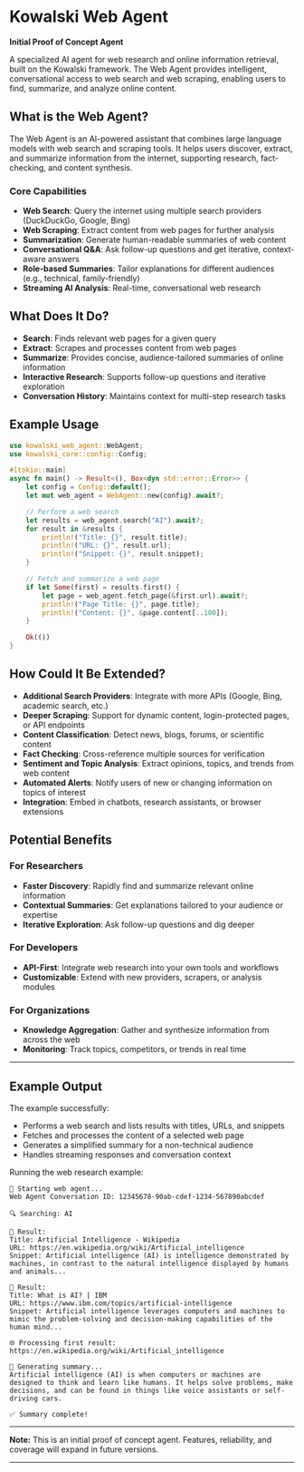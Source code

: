 # Kowalski Web Agent

**Initial Proof of Concept Agent**

A specialized AI agent for web research and online information retrieval, built on the Kowalski framework. The Web Agent provides intelligent, conversational access to web search and web scraping, enabling users to find, summarize, and analyze online content.

## What is the Web Agent?

The Web Agent is an AI-powered assistant that combines large language models with web search and scraping tools. It helps users discover, extract, and summarize information from the internet, supporting research, fact-checking, and content synthesis.

### Core Capabilities

- **Web Search**: Query the internet using multiple search providers (DuckDuckGo, Google, Bing)
- **Web Scraping**: Extract content from web pages for further analysis
- **Summarization**: Generate human-readable summaries of web content
- **Conversational Q&A**: Ask follow-up questions and get iterative, context-aware answers
- **Role-based Summaries**: Tailor explanations for different audiences (e.g., technical, family-friendly)
- **Streaming AI Analysis**: Real-time, conversational web research

## What Does It Do?

- **Search**: Finds relevant web pages for a given query
- **Extract**: Scrapes and processes content from web pages
- **Summarize**: Provides concise, audience-tailored summaries of online information
- **Interactive Research**: Supports follow-up questions and iterative exploration
- **Conversation History**: Maintains context for multi-step research tasks

## Example Usage

```rust
use kowalski_web_agent::WebAgent;
use kowalski_core::config::Config;

#[tokio::main]
async fn main() -> Result<(), Box<dyn std::error::Error>> {
    let config = Config::default();
    let mut web_agent = WebAgent::new(config).await?;

    // Perform a web search
    let results = web_agent.search("AI").await?;
    for result in &results {
        println!("Title: {}", result.title);
        println!("URL: {}", result.url);
        println!("Snippet: {}", result.snippet);
    }

    // Fetch and summarize a web page
    if let Some(first) = results.first() {
        let page = web_agent.fetch_page(&first.url).await?;
        println!("Page Title: {}", page.title);
        println!("Content: {}", &page.content[..100]);
    }

    Ok(())
}
```

## How Could It Be Extended?

- **Additional Search Providers**: Integrate with more APIs (Google, Bing, academic search, etc.)
- **Deeper Scraping**: Support for dynamic content, login-protected pages, or API endpoints
- **Content Classification**: Detect news, blogs, forums, or scientific content
- **Fact Checking**: Cross-reference multiple sources for verification
- **Sentiment and Topic Analysis**: Extract opinions, topics, and trends from web content
- **Automated Alerts**: Notify users of new or changing information on topics of interest
- **Integration**: Embed in chatbots, research assistants, or browser extensions

## Potential Benefits

### For Researchers
- **Faster Discovery**: Rapidly find and summarize relevant online information
- **Contextual Summaries**: Get explanations tailored to your audience or expertise
- **Iterative Exploration**: Ask follow-up questions and dig deeper

### For Developers
- **API-First**: Integrate web research into your own tools and workflows
- **Customizable**: Extend with new providers, scrapers, or analysis modules

### For Organizations
- **Knowledge Aggregation**: Gather and synthesize information from across the web
- **Monitoring**: Track topics, competitors, or trends in real time

---

## Example Output

The example successfully:
- Performs a web search and lists results with titles, URLs, and snippets
- Fetches and processes the content of a selected web page
- Generates a simplified summary for a non-technical audience
- Handles streaming responses and conversation context

Running the web research example:

```
🤖 Starting web agent...
Web Agent Conversation ID: 12345678-90ab-cdef-1234-567890abcdef

🔍 Searching: AI

📑 Result:
Title: Artificial Intelligence - Wikipedia
URL: https://en.wikipedia.org/wiki/Artificial_intelligence
Snippet: Artificial intelligence (AI) is intelligence demonstrated by machines, in contrast to the natural intelligence displayed by humans and animals...

📑 Result:
Title: What is AI? | IBM
URL: https://www.ibm.com/topics/artificial-intelligence
Snippet: Artificial intelligence leverages computers and machines to mimic the problem-solving and decision-making capabilities of the human mind...

🌐 Processing first result: https://en.wikipedia.org/wiki/Artificial_intelligence

📝 Generating summary...
Artificial intelligence (AI) is when computers or machines are designed to think and learn like humans. It helps solve problems, make decisions, and can be found in things like voice assistants or self-driving cars.

✅ Summary complete!
```

---

**Note:** This is an initial proof of concept agent. Features, reliability, and coverage will expand in future versions.

--- 